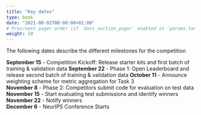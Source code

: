```yaml
---
title: "Key dates"
type: book
date: "2021-08-02T00:00:00+01:00"
# Prev/next pager order (if `docs_section_pager` enabled in `params.toml`)
weight: 10
---
```


The following dates describe the different milestones for the competition

**September 15** - Competition Kickoff: Release starter kits and first batch of training & validation data
**September 22** - Phase 1: Open Leaderboard and release second batch of training & validation data
**October 11** - Announce weighting scheme for metric aggregation for Task 3  
**November 8** - Phase 2: Competitors submit code for evaluation on test data  
**November 15** - Start evaluating test submissions and identify winners  
**November 22** - Notify winners  
**December 6** - NeurIPS Conference Starts  
